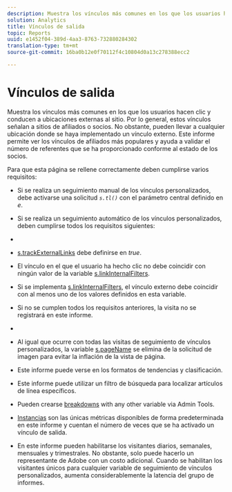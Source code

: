 ```yaml
---
description: Muestra los vínculos más comunes en los que los usuarios hacen clic y conducen a ubicaciones externas al sitio. Por lo general, estos vínculos señalan a sitios de afiliados o socios. No obstante, pueden llevar a cualquier ubicación donde se haya implementado un vínculo externo. Este informe permite ver los vínculos de afiliados más populares y ayuda a validar el número de referentes que se ha proporcionado conforme al estado de los socios.
solution: Analytics
title: Vínculos de salida
topic: Reports
uuid: e1452f04-389d-4aa3-8763-732880284302
translation-type: tm+mt
source-git-commit: 16ba0b12e0f70112f4c10804d0a13c278388ecc2

---
```



# Vínculos de salida

Muestra los vínculos más comunes en los que los usuarios hacen clic y conducen a ubicaciones externas al sitio. Por lo general, estos vínculos señalan a sitios de afiliados o socios. No obstante, pueden llevar a cualquier ubicación donde se haya implementado un vínculo externo. Este informe permite ver los vínculos de afiliados más populares y ayuda a validar el número de referentes que se ha proporcionado conforme al estado de los socios.

Para que esta página se rellene correctamente deben cumplirse varios requisitos:

* Si se realiza un seguimiento manual de los vínculos personalizados, debe activarse una solicitud *`s.tl()`* con el parámetro central definido en *e*.

* Si se realiza un seguimiento automático de los vínculos personalizados, deben cumplirse todos los requisitos siguientes:
* 

   * [s.trackExternalLinks](https://marketing.adobe.com/resources/help/en_US/sc/implement/c_trackexlinks.html) debe definirse en *true*.

   * El vínculo en el que el usuario ha hecho clic no debe coincidir con ningún valor de la variable [s.linkInternalFilters](https://marketing.adobe.com/resources/help/en_US/sc/implement/c_linkinfilters.html).
   * Si se implementa [s.linkInternalFilters](https://marketing.adobe.com/resources/help/en_US/sc/implement/c_linkinfilters.html), el vínculo externo debe coincidir con al menos uno de los valores definidos en esta variable.

* Si no se cumplen todos los requisitos anteriores, la visita no se registrará en este informe.

* 
* Al igual que ocurre con todas las visitas de seguimiento de vínculos personalizados, la variable [s.pageName](https://marketing.adobe.com/resources/help/en_US/sc/implement/c_pagename.html) se elimina de la solicitud de imagen para evitar la inflación de la vista de página.
* Este informe puede verse en los formatos de tendencias y clasificación.
* Este informe puede utilizar un filtro de búsqueda para localizar artículos de línea específicos.
* Pueden crearse [breakdowns](/help/analyze/reports-analytics/reports-customize/breakdowns.md) with any other variable via Admin Tools.
* [Instancias](/help/components/c-variables/c-metrics/metrics-instance.md) son las únicas métricas disponibles de forma predeterminada en este informe y cuentan el número de veces que se ha activado un vínculo de salida.
* En este informe pueden habilitarse los visitantes diarios, semanales, mensuales y trimestrales. No obstante, solo puede hacerlo un representante de Adobe con un costo adicional. Cuando se habilitan los visitantes únicos para cualquier variable de seguimiento de vínculos personalizados, aumenta considerablemente la latencia del grupo de informes.

